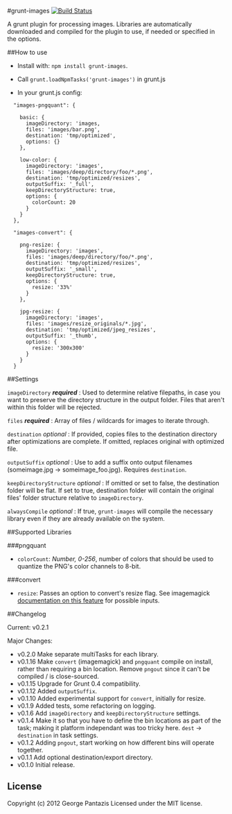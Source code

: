 #grunt-images [![Build Status](https://api.travis-ci.org/gcpantazis/grunt-images.png?branch=master)](http://travis-ci.org/gcpantazis/grunt-images)

A grunt plugin for processing images. Libraries are automatically downloaded and compiled for the plugin to use, if needed or specified in the options.

##How to use

* Install with: ```npm install grunt-images```.
* Call ```grunt.loadNpmTasks('grunt-images')``` in grunt.js

* In your grunt.js config:

```
  "images-pngquant": {

    basic: {
      imageDirectory: 'images,
      files: 'images/bar.png',
      destination: 'tmp/optimized',
      options: {}
    },

    low-color: {
      imageDirectory: 'images',
      files: 'images/deep/directory/foo/*.png',
      destination: 'tmp/optimized/resizes',
      outputSuffix: '_full',
      keepDirectoryStructure: true,
      options: {
        colorCount: 20
      }
    }
  },

  "images-convert": {

    png-resize: {
      imageDirectory: 'images',
      files: 'images/deep/directory/foo/*.png',
      destination: 'tmp/optimized/resizes',
      outputSuffix: '_small',
      keepDirectoryStructure: true,
      options: {
        resize: '33%'
      }
    },

    jpg-resize: {
      imageDirectory: 'images',
      files: 'images/resize_originals/*.jpg',
      destination: 'tmp/optimized/jpeg_resizes',
      outputSuffix: '_thumb',
      options: {
        resize: '300x300'
      }
    }
  }
```

##Settings

`imageDirectory` ***required*** : Used to determine relative filepaths, in case you want to preserve the directory structure in the output folder. Files that aren't within this folder will be rejected.

`files` ***required*** : Array of files / wildcards for images to iterate through.

`destination` *optional* : If provided, copies files to the destination directory after optimizations are complete. If omitted, replaces original with optimized file.

`outputSuffix` *optional* : Use to add a suffix onto output filenames (someimage.jpg -> someimage_foo.jpg). Requires `destination`.

`keepDirectoryStructure` *optional* : If omitted or set to false, the destination folder will be flat. If set to true, destination folder will contain the original files' folder structure relative to `imageDirectory`.

`alwaysCompile` *optional* : If true, `grunt-images` will compile the necessary library even if they are already available on the system.

##Supported Libraries

###pngquant

* `colorCount`: *Number, 0-256*, number of colors that should be used to quantize the PNG's color channels to 8-bit.

###convert

* `resize`: Passes an option to convert's resize flag. See imagemagick [documentation on this feature](http://www.imagemagick.org/Usage/resize/) for possible inputs.

##Changelog

Current: v0.2.1

Major Changes:

* v0.2.0 Make separate multiTasks for each library.
* v0.1.16 Make `convert` (imagemagick) and `pngquant` compile on install, rather than requiring a bin location. Remove `pngout` since it can't be compiled / is close-sourced.
* v0.1.15 Upgrade for Grunt 0.4 compatibility.
* v0.1.12 Added `outputSuffix`.
* v0.1.10 Added experimental support for `convert`, initially for resize.
* v0.1.9 Added tests, some refactoring on logging.
* v0.1.6 Add `imageDirectory` and `keepDirectoryStructure` settings.
* v0.1.4 Make it so that you have to define the bin locations as part of the task; making it platform independant was too tricky here. `dest` -> `destination` in task settings.
* v0.1.2 Adding `pngout`, start working on how different bins will operate together.
* v0.1.1 Add optional destination/export directory.
* v0.1.0 Initial release.

## License
Copyright (c) 2012 George Pantazis
Licensed under the MIT license.
